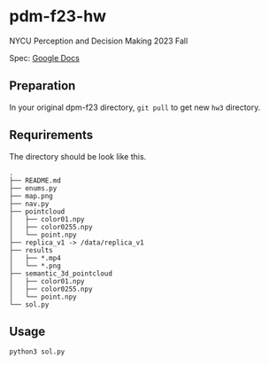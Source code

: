 # pdm-f23-hw
NYCU Perception and Decision Making 2023 Fall

Spec: [Google Docs](https://docs.google.com/document/d/10vEbFE372HeNocKmyQws_-5Dff27dhH60boNyF-QqMk/edit?usp=sharing)

## Preparation
In your original dpm-f23 directory, `git pull` to get new `hw3` directory.


## Requrirements

The directory should be look like this.

```
.
├── README.md
├── enums.py
├── map.png
├── nav.py
├── pointcloud
│   ├── color01.npy
│   ├── color0255.npy
│   └── point.npy
├── replica_v1 -> /data/replica_v1
├── results
│   ├── *.mp4
│   └── *.png
├── semantic_3d_pointcloud
│   ├── color01.npy
│   ├── color0255.npy
│   └── point.npy
└── sol.py
```

## Usage
```
python3 sol.py
```